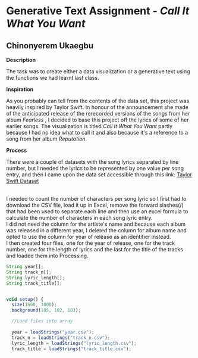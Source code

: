 # Generative Text Assignment - *Call It What You Want*

## Chinonyerem Ukaegbu


**Description**

The task was to create either a data visualization or a generative text using the functions we had learnt last class.

**Inspiration**

As you probably can tell from the contents of the data set, this project was heavily inspired by Taylor Swift. In honour of the announcement she made of the anticipated release of the rerecorded versions of the songs from her album *Fearless* , I decided to base this project off the lyrics of some of her earlier songs. The visualization is titled *Call It What You Want* partly because I had no idea what to call it and also because it's a reference to a song from her album *Reputation*. 

**Process**

There were a couple of datasets with the song lyrics separated by line number, but I needed the lyrics to be represented by one value per song entry, and then I came upon the data set accessible through this link:
[Taylor Swift Dataset](https://github.com/rochelleterman/FSUtext/blob/master/02_Dictionary/taylor_swift.csv)

</br>
I needed to count the number of characters per song lyric so I first had to download the CSV file, load it up in Excel, remove the forward slashes(/) that had been used to separate each line and then use an excel formula to calculate the number of characters in each song lyric entry.
</br>
I did not need the column for the artiste's name and because each album was released in a different year, I deleted the column for album name and opted to use the column for year of release as an identifier instead.

</br>
I then created four files, one for the year of release, one for the track number, one for the length of lyrics and the last for the title of the tracks and loaded them into Processing.

```js
String year[];
String track_n[];
String lyric_length[];
String track_title[];


void setup() {
  size(1600, 1000);
  background(105, 102, 103);

  //Load files into array
  
  year = loadStrings("year.csv");
  track_n = loadStrings("track_n.csv");
  lyric_length = loadStrings("lyric_length.csv");
  track_title = loadStrings("track_title.csv");
  ```
